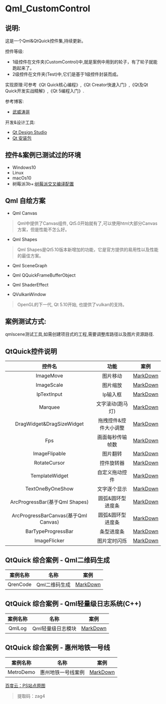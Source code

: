# Qml_CustomControl

## 说明:

这是一个Qml&QtQuick控件集,持续更新。

控件等级:
 * 1级控件在文件夹(CustomControl)中,就是案例中用到的轮子，有了轮子就能跑起来了。
 * 2级控件在文件夹(Test)中,它们是基于1级控件封装而成。

实现原理:可参考《Qt Quick核心编程》,《Qt Creator快速入门》,《Qt及Qt Quick开发实战精解》,《Qt 5编程入门》.

参考博客: 
 * [武威涛哥](https://jaredtao.gitee.io/) 

开发&设计工具:
 * [Qt Design Studio](http://download.qt.io/development_releases/qtdesignstudio/)
 * [Qt 安装包](http://download.qt.io/development_releases/qt/)

 ## 控件&案例已测试过的环境

 * Windows10
 * Linux
 * macOs10
 * 树莓派3b+:[树莓派交叉编译配置](http://www.graycatya.com/article/1)

 ## Qml 自绘方案

* Qml Canvas
>Qml中提供了Canvas组件, Qt5.0开始就有了,可以使用html大部分Canvas方案，但是性能不怎么好。
* Qml Shapes
>Qml Shapes是Qt5.10版本新增加的功能，它是官方提供的易用性以及性能的最佳方案。
* Qml SceneGraph

* Qml QQuickFrameBufferObject

* Qml ShaderEffect

* QVulkanWindow
>OpenGL的下一代, Qt 5.10开始, 也提供了vulkan的支持。


## 案例测试方式:

qmlscene测试工具,如需创建项目式的工程,需要调整库路径以及图片资源路径.

## QtQuick控件说明

|  控件名   | 功能  | 案例 |
|  :----:  | :----: | :----: | 
| ImageMove  | 图片移动 | [MarkDown](Test/ImageMoveTest/README.md)  |
| ImageScale  | 图片缩放 | [MarkDown](Test/ImageScaleTest/README.md) |
| IpTextInput  | Ip输入框 | [MarkDown](Test/IpTextInputTest/README.md) |
| Marquee  | 文字滚动(跑马灯) | [MarkDown](Test/MarqueeTest/README.md) |
| DragWidget&DragSizeWidget | 拖拽控件&控件大小调整 | [MarkDown](Test/DragWidgetTest/README.md) |
| Fps | 画面每秒传输帧数 | [MarkDown](Test/FpsTest/README.md) |
| ImageFlipable | 图片翻转 | [MarkDown](Test/ImageFlipableTest/README.md) |
| RotateCursor | 控件旋转器 | [MarkDown](Test/RotateCursorTest/README.md) |
| TemplateWidget | 自定义拖动控件 | [MarkDown](Test/TemplateWidgetTest/README.md) |
| TextOneByOneShow | 文字逐个显示 | [MarkDown](Test/TextOneByOneShowTest/README.md) |
| ArcProgressBar(基于Qml Shapes) | 圆弧&圆环型进度条 | [MarkDown](Test/ArcProgressBarTest/README.md) |
| ArcProgressBarCanvas(基于Qml Canvas) | 圆弧&圆环型进度条 | [MarkDown](Test/ArcProgressBarCanvasTest/README.md) |
| BarTypeProgressBar | 条型进度条 | [MarkDown](Test/BarTypeProgressBarTest/README.md) |
| ImageFlicker | 图片定时闪烁 | [MarkDown](Test/ImageFlickerTest/README.md) |


QtQuick 综合案例 - Qml二维码生成
------

| 案例名称 | 名称 | 案例 |
|  :----:  | :----: | :----: | 
| QrenCode | Qml二维码生成 | [MarkDown](QrenCode/README.md) |


QtQuick 综合案例 - Qml轻量级日志系统(C++)
------

| 案例名称 | 名称 | 案例 |
|  :----:  | :----: | :----: | 
| QmlLog  | Qml轻量级日志模块 | [MarkDown](QmlLog/README.md) |



QtQuick 综合案例 - 惠州地铁一号线
------

| 案例名称 | 名称 | 案例 |
|  :----:  | :----: | :----: | 
| MetroDemo | 惠州地铁一号线案例 | [MarkDown](Test/MetroDemo/README.md) |

[百度云：PS站点原图](https://pan.baidu.com/s/1m4uZPFJU1via8HauirFzGQ)

>提取码：zag4

